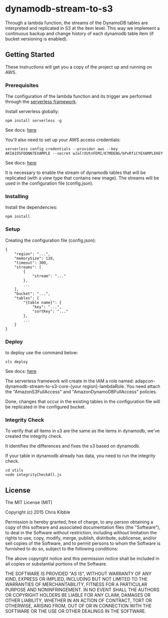 # dynamodb-stream-to-s3

Through a lambda function, the streams of the DynamoDB tables are interpreted and replicated in S3 at the item level.
This way we implement a continuous backup and change history of each dynamodb table item (if bucket versioning is enabled).

## Getting Started

These instructions will get you a copy of the project up and running on AWS.

### Prerequisites

The configuration of the lambda function and its trigger are performed through the [serverless framework](https://serverless.com/).

Install serverless globally:
```
npm install serverless -g
```
See docs: [here](https://serverless.com/framework/docs/providers/aws/guide/installation/)

You'll also need to set up your AWS access credentials:
```
serverless config credentials --provider aws --key AKIAIOSFODNN7EXAMPLE --secret wJalrXUtnFEMI/K7MDENG/bPxRfiCYEXAMPLEKEY
```
See docs: [here](https://serverless.com/framework/docs/providers/aws/guide/credentials/)

It is necessary to enable the stream of dynamodb tables that will be replicated (with a view type that contains new image).
The streams will be used in the configuration file (config.json).

### Installing

Install the dependencies:
```
npm install
```

### Setup

Creating the configuration file (config.json):
```
{
    "region": "...",
    "memorySize": 128,
    "timeout": 300,
    "streams": [
        {
            "stream": "..."
        },
        ...
    ],
    "bucket": "...",
    "tables": {
        "{table name}": {
            "key": "...",
            "sortKey": "..."
        },
        ...
    }
}
```

### Deploy

to deploy use the command below:
```
sls deploy
```
See docs: [here](https://serverless.com/framework/docs/providers/aws/guide/deploying/)

The serverless framework will create in the IAM a role named: adapcon-dynamodb-stream-to-s3-core-{your region}-lambdaRole.
You need attach the "AmazonS3FullAccess" and "AmazonDynamoDBFullAccess" policies.

Done, changes that occur in the existing tables in the configuration file will be replicated in the configured bucket.

### Integrity Check

To verify that all items in s3 are the same as the items in dynamodb, we've created the integrity check.

It identifies the differences and fixes the s3 based on dynamodb.

If your table in dynamodb already has data, you need to run the integrity check.

```
cd utils
node integrityCheckAll.js
```

## License
 
The MIT License (MIT)

Copyright (c) 2015 Chris Kibble

Permission is hereby granted, free of charge, to any person obtaining a copy of this software and associated documentation files (the "Software"), to deal in the Software without restriction, including without limitation the rights to use, copy, modify, merge, publish, distribute, sublicense, and/or sell copies of the Software, and to permit persons to whom the Software is furnished to do so, subject to the following conditions:

The above copyright notice and this permission notice shall be included in all copies or substantial portions of the Software.

THE SOFTWARE IS PROVIDED "AS IS", WITHOUT WARRANTY OF ANY KIND, EXPRESS OR IMPLIED, INCLUDING BUT NOT LIMITED TO THE WARRANTIES OF MERCHANTABILITY, FITNESS FOR A PARTICULAR PURPOSE AND NONINFRINGEMENT. IN NO EVENT SHALL THE AUTHORS OR COPYRIGHT HOLDERS BE LIABLE FOR ANY CLAIM, DAMAGES OR OTHER LIABILITY, WHETHER IN AN ACTION OF CONTRACT, TORT OR OTHERWISE, ARISING FROM, OUT OF OR IN CONNECTION WITH THE SOFTWARE OR THE USE OR OTHER DEALINGS IN THE SOFTWARE.